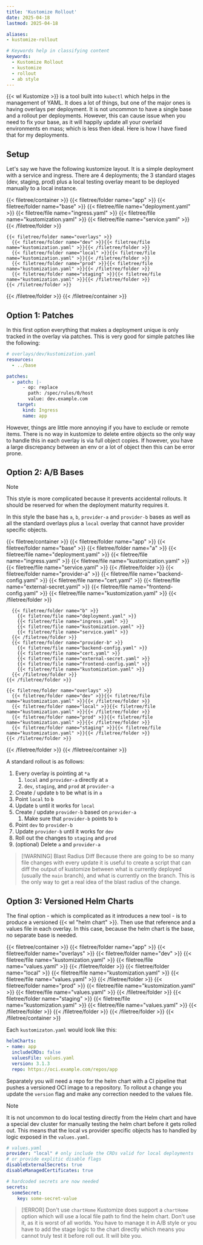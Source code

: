 ```yaml
---
title: 'Kustomize Rollout'
date: 2025-04-18
lastmod: 2025-04-18

aliases:
- kustomize-rollout

# Keywords help in classifying content
keywords:
  - Kustomize Rollout
  - kustomize
  - rollout
  - ab style
---
```


{{< wl Kustomize >}} is a tool built into `kubectl` which helps in the management of YAML.  It does a lot of things, but one of the major ones is having overlays per deployment.  It is not uncommon to have a single base and a rollout per deployments.  However, this can cause issue when you need to fix your base, as it will happily update all your overlaid environments en mass; which is less then ideal.  Here is how I have fixed that for my deployments.

<!--more-->

## Setup

Let's say we have the following kustomize layout.  It is a simple deployment with a service and ingress.  There are 4 deployments; the 3 standard stages (dev, staging, prod) plus a local testing overlay meant to be deployed manually to a local instance.

{{< filetree/container >}}
  {{< filetree/folder name="app" >}}
    {{< filetree/folder name="base" >}}
      {{< filetree/file name="deployment.yaml" >}}
      {{< filetree/file name="ingress.yaml" >}}
      {{< filetree/file name="kustomization.yaml" >}}
      {{< filetree/file name="service.yaml" >}}
    {{< /filetree/folder >}}

    {{< filetree/folder name="overlays" >}}
      {{< filetree/folder name="dev" >}}{{< filetree/file name="kustomization.yaml" >}}{{< /filetree/folder >}}
      {{< filetree/folder name="local" >}}{{< filetree/file name="kustomization.yaml" >}}{{< /filetree/folder >}}
      {{< filetree/folder name="prod" >}}{{< filetree/file name="kustomization.yaml" >}}{{< /filetree/folder >}}
      {{< filetree/folder name="staging" >}}{{< filetree/file name="kustomization.yaml" >}}{{< /filetree/folder >}}
    {{< /filetree/folder >}}
  {{< /filetree/folder >}}
{{< /filetree/container >}}

## Option 1: Patches

In this first option everything that makes a deployment unique is only tracked in the overlay via patches.  This is very good for simple patches like the following:

```yaml
# overlays/dev/kustomization.yaml
resources:
  - ../base

patches:
  - patch: |-
      - op: replace
        path: /spec/rules/0/host
        value: dev.example.com
    target:
      kind: Ingress
      name: app
```

However, things are little more annoying if you have to exclude or remote items.  There is no way in kustomize to delete entire objects so the only way to handle this in each overlay is via full object copies.  If however, you have a large discrepancy between an env or a lot of object then this can be error prone.

## Option 2: A/B Bases

> [!NOTE]
> This style is more complicated because it prevents accidental rollouts.  It should be reserved for when the deployment maturity requires it.

In this style the base has `a`, `b`, `provider-a` and `provider-b` bases as well as all the standard overlays plus a `local` overlay that cannot have provider specific objects.

{{< filetree/container >}}
  {{< filetree/folder name="app" >}}
    {{< filetree/folder name="base" >}}
      {{< filetree/folder name="a" >}}
        {{< filetree/file name="deployment.yaml" >}}
        {{< filetree/file name="ingress.yaml" >}}
        {{< filetree/file name="kustomization.yaml" >}}
        {{< filetree/file name="service.yaml" >}}
      {{< /filetree/folder >}}
      {{< filetree/folder name="provider-a" >}}
        {{< filetree/file name="backend-config.yaml" >}}
        {{< filetree/file name="cert.yaml" >}}
        {{< filetree/file name="external-secret.yaml" >}}
        {{< filetree/file name="frontend-config.yaml" >}}
        {{< filetree/file name="kustomization.yaml" >}}
      {{< /filetree/folder >}}

      {{< filetree/folder name="b" >}}
        {{< filetree/file name="deployment.yaml" >}}
        {{< filetree/file name="ingress.yaml" >}}
        {{< filetree/file name="kustomization.yaml" >}}
        {{< filetree/file name="service.yaml" >}}
      {{< /filetree/folder >}}
      {{< filetree/folder name="provider-b" >}}
        {{< filetree/file name="backend-config.yaml" >}}
        {{< filetree/file name="cert.yaml" >}}
        {{< filetree/file name="external-secret.yaml" >}}
        {{< filetree/file name="frontend-config.yaml" >}}
        {{< filetree/file name="kustomization.yaml" >}}
      {{< /filetree/folder >}}
    {{< /filetree/folder >}}

    {{< filetree/folder name="overlays" >}}
      {{< filetree/folder name="dev" >}}{{< filetree/file name="kustomization.yaml" >}}{{< /filetree/folder >}}
      {{< filetree/folder name="local" >}}{{< filetree/file name="kustomization.yaml" >}}{{< /filetree/folder >}}
      {{< filetree/folder name="prod" >}}{{< filetree/file name="kustomization.yaml" >}}{{< /filetree/folder >}}
      {{< filetree/folder name="staging" >}}{{< filetree/file name="kustomization.yaml" >}}{{< /filetree/folder >}}
    {{< /filetree/folder >}}
  {{< /filetree/folder >}}
{{< /filetree/container >}}

A standard rollout is as follows:

1. Every overlay is pointing at `*a`
    1. `local` and `provider-a` directly at `a`
    1. `dev`, `staging`, and `prod` at `provider-a`
1. Create / update `b` to be what is in `a`
1. Point `local` to `b`
1. Update `b` until it works for `local`
1. Create / update `provider-b` based on `provider-a`
    1. Make sure that `provider-b` points to `b`
1. Point `dev` to `provider-b`
1. Update `provider-b` until it works for `dev`
1. Roll out the changes to `staging` and `prod`
1. (optional) Delete `a` and `provider-a`

> [!WARNING] Blast Radius Diff
> Because there are going to be so many file changes with every update it is useful to create a script that can diff the output of kustomize between what is currently deployed (usually the `main` branch), and what is currently on the branch.  This is the only way to get a real idea of the blast radius of the change.

## Option 3: Versioned Helm Charts

The final option - which is complicated as it introduces a new tool - is to produce a versioned {{< wl "helm chart" >}}.  Then use that reference and a values file in each overlay.  In this case, because the helm chart is the base, no separate base is needed.

{{< filetree/container >}}
  {{< filetree/folder name="app" >}}
    {{< filetree/folder name="overlays" >}}
      {{< filetree/folder name="dev" >}}
        {{< filetree/file name="kustomization.yaml" >}}
        {{< filetree/file name="values.yaml" >}}
      {{< /filetree/folder >}}
      {{< filetree/folder name="local" >}}
        {{< filetree/file name="kustomization.yaml" >}}
        {{< filetree/file name="values.yaml" >}}
      {{< /filetree/folder >}}
      {{< filetree/folder name="prod" >}}
        {{< filetree/file name="kustomization.yaml" >}}
        {{< filetree/file name="values.yaml" >}}
      {{< /filetree/folder >}}
      {{< filetree/folder name="staging" >}}
        {{< filetree/file name="kustomization.yaml" >}}
        {{< filetree/file name="values.yaml" >}}
      {{< /filetree/folder >}}
    {{< /filetree/folder >}}
  {{< /filetree/folder >}}
{{< /filetree/container >}}

Each `kustomizaton.yaml` would look like this:

```yaml
helmCharts:
- name: app
  includeCRDs: false
  valuesFile: values.yaml
  version: 3.1.3
  repo: https://oci.example.com/repos/app
```

Separately you will need a repo for the helm chart with a CI pipeline that pushes a versioned OCI image to a repository.  To rollout a change you update the `version` flag and make any correction needed to the values file.

> [!NOTE]
> It is not uncommon to do local testing directly from the Helm chart and have a special dev cluster for manually testing the helm chart before it gets rolled out.  This means that the local vs provider specific objects has to handled by logic exposed in the `values.yaml`.
>
> ```yaml
> # values.yaml
> provider: "local" # only include the CRDs valid for local deployments
> # or provide explitic disable flags
> disableExternalSecrets: true
> disableManagedCertificates: true
>
> # hardcoded secrets are now needed
> secrets:
>   someSecret:
>     key: some-secret-value
> ```

> [!ERROR] Don't use `chartHome`
> Kustomize does support a `chartHome` option which will use a local file path to find the helm chart.  Don't use it, as it is worst of all worlds.  You have to manage it in A/B style or you have to add the stage logic to the chart directly which means you cannot truly test it before roll out.  It will bite you.
